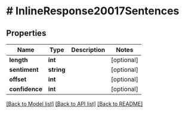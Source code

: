 # # InlineResponse20017Sentences

## Properties

Name | Type | Description | Notes
------------ | ------------- | ------------- | -------------
**length** | **int** |  | [optional]
**sentiment** | **string** |  | [optional]
**offset** | **int** |  | [optional]
**confidence** | **int** |  | [optional]

[[Back to Model list]](../../README.md#models) [[Back to API list]](../../README.md#endpoints) [[Back to README]](../../README.md)
